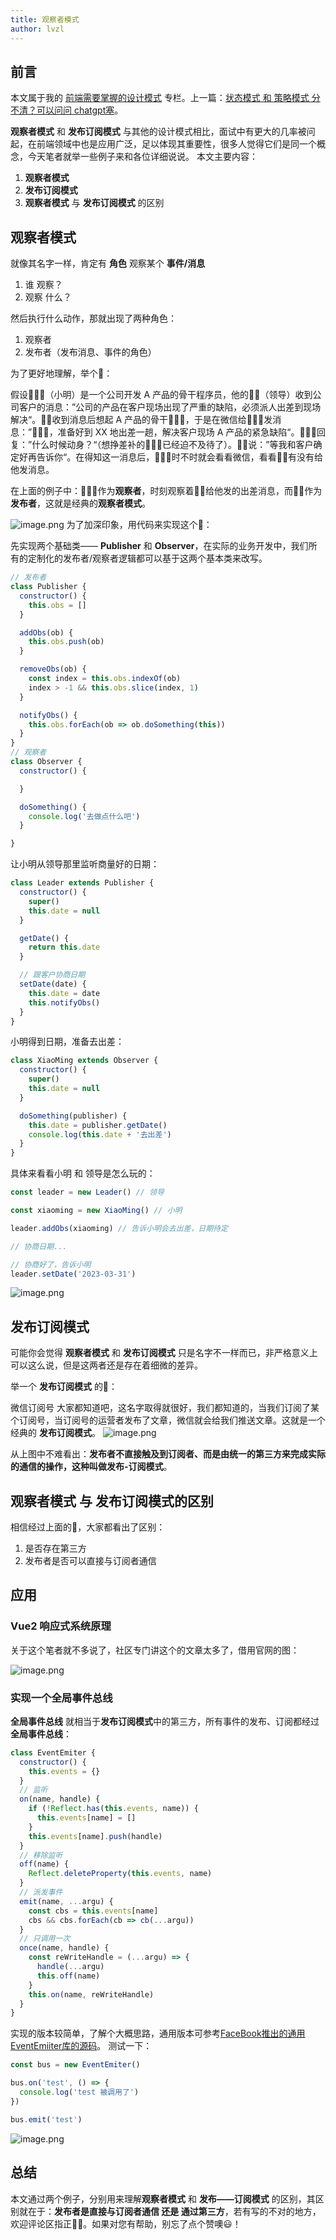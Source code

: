 ```yaml
---
title: 观察者模式
author: lvzl
---
```


## 前言

本文属于我的 [前端需要掌握的设计模式](https://juejin.cn/column/7195725894869254202) 专栏。上一篇：[状态模式 和 策略模式 分不清？可以问问 chatgpt塞](https://juejin.cn/post/7215963267491184700)。

**观察者模式** 和 **发布订阅模式** 与其他的设计模式相比，面试中有更大的几率被问起，在前端领域中也是应用广泛，足以体现其重要性，很多人觉得它们是同一个概念，今天笔者就举一些例子来和各位详细说说。
本文主要内容：
1. **观察者模式**
2. **发布订阅模式**
3. **观察者模式** 与 **发布订阅模式** 的区别

## 观察者模式
就像其名字一样，肯定有 **角色** 观察某个 **事件/消息**
1. 谁 观察？
2. 观察 什么？

然后执行什么动作，那就出现了两种角色：
1. 观察者
2. 发布者（发布消息、事件的角色）

为了更好地理解，举个🌰：

假设🧑🏼‍💻（小明）是一个公司开发 A 产品的骨干程序员，他的🧔🏽（领导）收到公司客户的消息：”公司的产品在客户现场出现了严重的缺陷，必须派人出差到现场解决“。🧔🏽收到消息后想起 A 产品的骨干🧑🏼‍💻，于是在微信给🧑🏼‍💻发消息：”🧑🏼‍💻，准备好到 XX 地出差一趟，解决客户现场 A 产品的紧急缺陷“。🧑🏼‍💻回复：”什么时候动身？“（想挣差补的🧑🏼‍💻已经迫不及待了）。🧔🏽说：”等我和客户确定好再告诉你“。在得知这一消息后，🧑🏼‍💻时不时就会看看微信，看看🧔🏽有没有给他发消息。

在上面的例子中：🧑🏼‍💻作为**观察者**，时刻观察着🧔🏽给他发的出差消息，而🧔🏽作为**发布者**，这就是经典的**观察者模式**。

![image.png](https://p1-juejin.byteimg.com/tos-cn-i-k3u1fbpfcp/b5295956e77f4987bf83c6511d04013f~tplv-k3u1fbpfcp-watermark.image?)
为了加深印象，用代码来实现这个🌰：

先实现两个基础类—— **Publisher** 和 **Observer**，在实际的业务开发中，我们所有的定制化的发布者/观察者逻辑都可以基于这两个基本类来改写。
```js
// 发布者
class Publisher {
  constructor() {
    this.obs = []
  }

  addObs(ob) {
    this.obs.push(ob)
  }

  removeObs(ob) {
    const index = this.obs.indexOf(ob)
    index > -1 && this.obs.slice(index, 1)
  }

  notifyObs() {
    this.obs.forEach(ob => ob.doSomething(this))
  }
}
// 观察者
class Observer {
  constructor() {

  }

  doSomething() {
    console.log('去做点什么吧')
  }

}
```
让小明从领导那里监听商量好的日期：
```js
class Leader extends Publisher {
  constructor() {
    super()
    this.date = null
  }

  getDate() {
    return this.date
  }

  // 跟客户协商日期
  setDate(date) {
    this.date = date
    this.notifyObs()
  }
}
```
小明得到日期，准备去出差：
```js
class XiaoMing extends Observer {
  constructor() {
    super()
    this.date = null
  }

  doSomething(publisher) {
    this.date = publisher.getDate()
    console.log(this.date + '去出差')
  }
}
```
具体来看看小明 和 领导是怎么玩的：
```js
const leader = new Leader() // 领导

const xiaoming = new XiaoMing() // 小明

leader.addObs(xiaoming) // 告诉小明会去出差，日期待定

// 协商日期...

// 协商好了，告诉小明
leader.setDate('2023-03-31')
```
![image.png](https://p3-juejin.byteimg.com/tos-cn-i-k3u1fbpfcp/cf1b3bedf51c4988841e97187190c40d~tplv-k3u1fbpfcp-watermark.image?)

## 发布订阅模式
可能你会觉得 **观察者模式** 和 **发布订阅模式** 只是名字不一样而已，非严格意义上可以这么说，但是这两者还是存在着细微的差异。

举一个 **发布订阅模式** 的🌰：

微信订阅号 大家都知道吧，这名字取得就很好，我们都知道的，当我们订阅了某个订阅号，当订阅号的运营者发布了文章，微信就会给我们推送文章。这就是一个经典的 **发布订阅模式**。
![image.png](https://p3-juejin.byteimg.com/tos-cn-i-k3u1fbpfcp/01b147902422440da94873af934b1b20~tplv-k3u1fbpfcp-watermark.image?)

从上图中不难看出：**发布者不直接触及到订阅者、而是由统一的第三方来完成实际的通信的操作，这种叫做发布-订阅模式**。

## **观察者模式** 与 **发布订阅模式**的区别
相信经过上面的🌰，大家都看出了区别：
1. 是否存在第三方
2. 发布者是否可以直接与订阅者通信

## 应用
### Vue2 响应式系统原理
关于这个笔者就不多说了，社区专门讲这个的文章太多了，借用官网的图：

![image.png](https://p6-juejin.byteimg.com/tos-cn-i-k3u1fbpfcp/06b8b785b913481c959850e3652aad1e~tplv-k3u1fbpfcp-watermark.image?)
### 实现一个全局事件总线
**全局事件总线** 就相当于**发布订阅模式**中的第三方，所有事件的发布、订阅都经过**全局事件总线**：
```js
class EventEmiter {
  constructor() {
    this.events = {}
  }
  // 监听
  on(name, handle) {
    if (!Reflect.has(this.events, name)) {
      this.events[name] = []
    }
    this.events[name].push(handle)
  }
  // 移除监听
  off(name) {
    Reflect.deleteProperty(this.events, name)
  }
  // 派发事件
  emit(name, ...argu) {
    const cbs = this.events[name]
    cbs && cbs.forEach(cb => cb(...argu))
  }
  // 只调用一次
  once(name, handle) {
    const reWriteHandle = (...argu) => {
      handle(...argu)
      this.off(name)
    }
    this.on(name, reWriteHandle)
  }
}
```
实现的版本较简单，了解个大概思路，通用版本可参考[FaceBook推出的通用EventEmiiter库的源码](https://link.juejin.cn/?target=https%3A%2F%2Fgithub.com%2Ffacebook%2Femitter "https://github.com/facebook/emitter")。
测试一下：
```js
const bus = new EventEmiter()

bus.on('test', () => {
  console.log('test 被调用了')
})

bus.emit('test')
```
![image.png](https://p3-juejin.byteimg.com/tos-cn-i-k3u1fbpfcp/c1792b7d965b441291288702439676ed~tplv-k3u1fbpfcp-watermark.image?)

## 总结
本文通过两个例子，分别用来理解**观察者模式** 和 **发布——订阅模式** 的区别，其区别就在于：**发布者是直接与订阅者通信 还是 通过第三方**，若有写的不对的地方，欢迎评论区指正✊🏼。如果对您有帮助，别忘了点个赞噢😃！